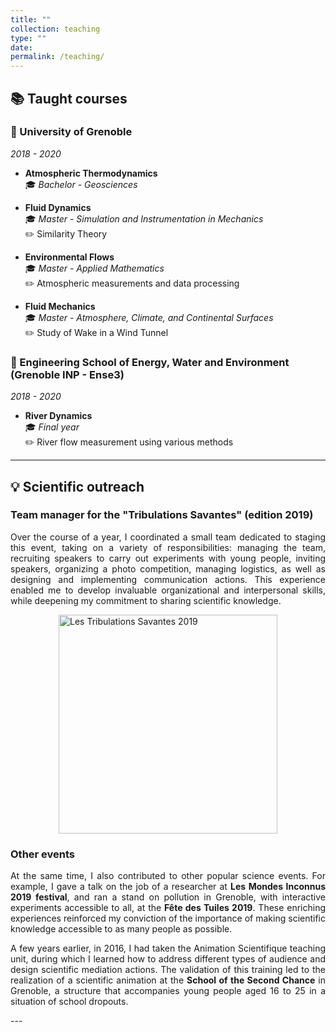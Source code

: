 ```yaml
---
title: ""
collection: teaching
type: ""
date: 
permalink: /teaching/
---
```

## 📚 Taught courses

### 📍 University of Grenoble
*2018 - 2020* 

- **Atmospheric Thermodynamics**  
🎓 *Bachelor - Geosciences*

- **Fluid Dynamics**  
🎓 *Master - Simulation and Instrumentation in Mechanics*  
✏️ Similarity Theory  

- **Environmental Flows**  
🎓 *Master - Applied Mathematics*  
✏️ Atmospheric measurements and data processing

- **Fluid Mechanics**  
🎓 *Master - Atmosphere, Climate, and Continental Surfaces*  
✏️ Study of Wake in a Wind Tunnel

### 📍 Engineering School of Energy, Water and Environment (Grenoble INP - Ense3)
*2018 - 2020* 

- **River Dynamics**  
🎓 *Final year*  
✏️ River flow measurement using various methods

---

## 💡 Scientific outreach

### Team manager for the "Tribulations Savantes" (edition 2019)

<p style="text-align: justify;">
Over the course of a year, I coordinated a small team dedicated to staging this event, taking on a variety of responsibilities: managing the team, recruiting speakers to carry out experiments with young people, inviting speakers, organizing a photo competition, managing logistics, as well as designing and implementing communication actions. This experience enabled me to develop invaluable organizational and interpersonal skills, while deepening my commitment to sharing scientific knowledge. 
</p>

<img src="/images/Flyer_Tribulations_Savantes.png" alt="Les Tribulations Savantes 2019" width="350" style="display: block; margin-left: auto; margin-right: auto;" />



### Other events  

<p style="text-align: justify;">
At the same time, I also contributed to other popular science events. For example, I gave a talk on the job of a researcher at <strong>Les Mondes Inconnus 2019 festival</strong>, and ran a stand on pollution in Grenoble, with interactive experiments accessible to all, at the <strong>Fête des Tuiles 2019</strong>. These enriching experiences reinforced my conviction of the importance of making scientific knowledge accessible to as many people as possible.
</p>

<p style="text-align: justify;">
A few years earlier, in 2016, I had taken the Animation Scientifique teaching unit, during which I learned how to address different types of audience and design scientific mediation actions. The validation of this training led to the realization of a scientific animation at the <strong>School of the Second Chance</strong> in Grenoble, a structure that accompanies young people aged 16 to 25 in a situation of school dropouts.
</p>
---
